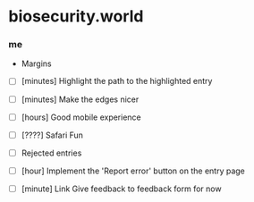 # biosecurity.world

### me
- Margins
- [ ] [minutes] Highlight the path to the highlighted entry
- [ ] [minutes] Make the edges nicer
 
- [ ] [hours] Good mobile experience
- [ ] [????] Safari Fun

- [ ] Rejected entries
- [ ] [hour] Implement the 'Report error' button on the entry page
- [ ] [minute] Link Give feedback to feedback form for now
